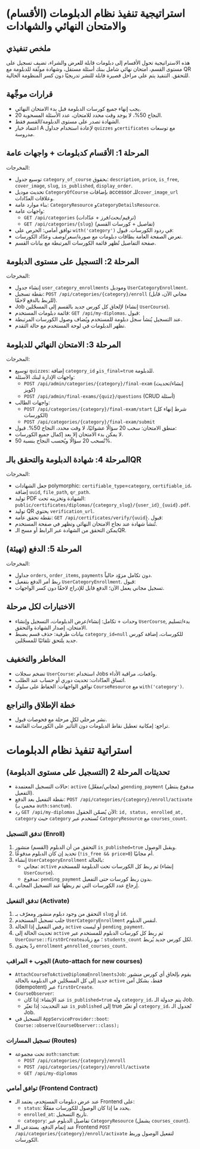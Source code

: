 # استراتيجية تنفيذ نظام الدبلومات (الأقسام) والامتحان النهائي والشهادات

## ملخص تنفيذي
هذه الاستراتيجية تحول الأقسام إلى دبلومات قابلة للعرض والشراء، تضيف تسجيل على مستوى القسم، امتحان نهائي شامل ببنك أسئلة مستقل، وشهادة موثّقة للدبلومة مع QR للتحقق. التنفيذ يتم على مراحل قصيرة قابلة للنشر تدريجيًا دون كسر المنظومة الحالية.

## قرارات موجِّهة
- يجب إنهاء جميع كورسات الدبلومة قبل بدء الامتحان النهائي.
- النجاح 50%، لا يوجد وقت محدد للامتحان، عدد الأسئلة المسحوبة 20.
- الشهادة تصدر على مستوى الدبلومة/القسم فقط.
- اعتماد خيار A لإعادة استخدام جداول `quizzes` و`certificates` مع توسعات مدروسة.

## المرحلة 1: الأقسام كدبلومات + واجهات عامة
المخرجات:
- توسيع جدول `category_of_course` بحقوق: `description`, `price`, `is_free`, `cover_image`, `slug`, `is_published`, `display_order`.
- تحديث موديل `CategoryOfCourse` بإضافات accessor للـ`cover_image_url` وعلاقات العدّادات.
- بناء موارد عامة: `CategoryResource` و`CategoryDetailsResource`.
- واجهات عامة:
  - `GET /api/categories` (ترقيم/بحث/فرز + عدّادات)
  - `GET /api/categories/{slug}` (تفاصيل + كورسات القسم)
- توافق أمامي: الحرص على `with('category')` في ردود الكورسات.
قبول:
- تعرض الصفحة العامة بطاقات دبلومات مع صورة/سعر/وصف وعدّاد الكورسات.
- صفحة التفاصيل تُظهر قائمة الكورسات المرتبطة مع بيانات القسم.

## المرحلة 2: التسجيل على مستوى الدبلومة
المخرجات:
- إنشاء جدول `user_category_enrollments` وموديل `UserCategoryEnrollment`.
- نقطة تسجيل: `POST /api/categories/{category}/enroll` (مجاني الآن، قابل للربط بالدفع لاحقًا).
- Job لإلحاق كل كورس جديد بالقسم إلى المسجّلين (إنشاء `UserCourse`).
- قائمة دبلومات المستخدم: `GET /api/my-diplomas`.
قبول:
- عند التسجيل يُنشأ سجل دبلومة للمستخدم ويُضاف وصول الكورسات المرتبطة.
- تظهر الدبلومات في لوحة المستخدم مع حالة التقدم.

## المرحلة 3: الامتحان النهائي للدبلومة
المخرجات:
- توسيع `quizzes`: إضافة `category_id` و`is_final=true` للدبلومة.
- واجهات الإدارة لبنك الأسئلة:
  - `POST /api/admin/categories/{category}/final-exam` (إنشاء/تحديث كويز)
  - `POST /api/admin/final-exams/{quiz}/questions` (CRUD أسئلة)
- واجهات الطالب:
  - `POST /api/categories/{category}/final-exam/start` (شرط إنهاء كل الكورسات)
  - `POST /api/categories/{category}/final-exam/submit`
- منطق الامتحان: سحب 20 سؤالًا عشوائيًا، لا وقت محدد، النجاح 50%.
قبول:
- لا يمكن بدء الامتحان إلا بعد إكمال جميع الكورسات.
- تُسحب 20 سؤالًا ويُحسب النجاح بنسبة 50%.

## المرحلة 4: شهادة الدبلومة والتحقق بالـQR
المخرجات:
- جعل الشهادات polymorphic: `certifiable_type`=`category`, `certifiable_id`، إضافة `uuid`, `file_path`, `qr_path`.
- توليد PDF الشهادة وتخزينه تحت: `public/certificates/diplomas/{category_slug}/{user_id}_{uuid}.pdf`.
- توليد QR يحتوي `verification_url`.
- نقطة تحقق عامة: `GET /api/certificates/verify/{uuid}`.
قبول:
- تُنشأ شهادة عند نجاح الامتحان النهائي وتظهر في صفحة المستخدم.
- يمكن التحقق من الشهادة عبر الرابط أو مسح الـQR.

## المرحلة 5: الدفع (تهيئة)
المخرجات:
- جداول `orders`, `order_items`, `payments` دون تكامل مزوّد حالياً.
- ربط أمر الدفع بتفعيل `UserCategoryEnrollment`.
قبول:
- تسجيل مجاني يعمل الآن؛ الدفع قابل للإدراج لاحقًا دون كسر الواجهات.

## الاختبارات لكل مرحلة
- وحدات + تكامل: إنشاء/عرض الدبلومات، التسجيل وإنشاء `UserCourse`, بدء/تسليم الامتحان، إصدار الشهادة والتحقق.
- بيانات طرفية: حذف قسم يضبط `category_id=null` للكورسات، إضافة كورس جديد يلتحق تلقائيًا للمسجّلين.

## المخاطر والتخفيف
- تضخم سجلات `UserCourse`: استخدام Jobs ودُفعات، مراقبة الأداء.
- اتساق العدّادات: تحديث دوري أو حساب عند الطلب.
- توافق الواجهات: الحفاظ على سلوك `CourseResource` مع `with('category')`.

## خطة الإطلاق والتراجع
- نشر مرحلي لكل مرحلة مع فحوصات قبول.
- تراجع: إمكانية تعطيل نقاط الدبلومات دون التأثير على الكورسات القائمة.

# استراتية تنفيذ نظام الدبلومات

## تحديثات المرحلة 2 (التسجيل على مستوى الدبلومة)
- حالات التسجيل المعتمدة: `active` (مجاني/مفعّل) و`pending_payment` (مدفوع ينتظر التفعيل).
- نقطة التفعيل بعد الدفع: `POST /api/categories/{category}/enroll/activate` (محمي بـ `auth:sanctum`).
- رد `GET /api/my-diplomas` الآن يُضمّن الحقول: `id, status, enrolled_at, category` حيث `category` تُستخدم عبر `CategoryResource` مع `courses_count`.

### تدفق التسجيل (Enroll)
1. التحقق من أن الدبلوم (القسم) منشور `is_published=true` ويقبل الوصول.
2. تحديد إن كان الدبلوم مدفوعًا (`!is_free && price>0`) أم مجانيًا.
3. إنشاء `UserCategoryEnrollment` بالحالة:
   - مجاني: `active` ثم ربط كل الكورسات تحت الدبلومة للمستخدم (إنشاء `UserCourse`).
   - مدفوع: `pending_payment` بدون ربط كورسات حتى التفعيل.
4. إرجاع عدد الكورسات التي تم ربطها عند التسجيل المجاني.

### تدفق التفعيل (Activate)
1. التحقق من وجود دبلوم منشور ومعرّف بـ `slug` أو `id`.
2. جلب تسجيل المستخدم `UserCategoryEnrollment` لنفس الدبلوم.
3. رفض التفعيل إذا الحالة `active` أو ليست `pending_payment`.
4. تحديث الحالة إلى `active` ثم ربط كل كورسات الدبلوم للمستخدم عبر `UserCourse::firstOrCreate`؛ مع زيادة `students_count` لكل كورس جديد يُربط.
5. ردّ يحتوي `enrollment` و`enrolled_courses_count`.

### الجوب + المراقب (Auto-attach for new courses)
- `AttachCourseToActiveDiplomaEnrollmentsJob`: يقوم بإلحاق أي كورس منشور جديد إلى كل المسجّلين في الدبلومة بالحالة `active` فقط، بشكل آمن (idempotent) عبر `firstOrCreate`.
- `CourseObserver`:
  - عند الإنشاء: إذا كان `is_published=true` وله `category_id`، يتم جدولة الـ Job.
  - عند التحديث: إذا تغيّر `is_published` إلى true أو تغيّر `category_id`، تُجدول الـ Job.
- التسجيل في `AppServiceProvider::boot`: `Course::observe(CourseObserver::class);`

### تسجيل المسارات (Routes)
- تحت مجموعة `auth:sanctum`:
  - `POST /api/categories/{category}/enroll`
  - `POST /api/categories/{category}/enroll/activate`
  - `GET /api/my-diplomas`

### توافق أمامي (Frontend Contract)
- عند عرض دبلومات المستخدم، يعتمد الـ Frontend على:
  - `status`: يحدد ما إذا كان الوصول للكورسات مفعّلًا.
  - `enrolled_at`: تاريخ التسجيل.
  - `category`: تفاصيل الدبلوم عبر `CategoryResource` (يشمل `courses_count`).
- عند إتمام الدفع، يستدعي الـ Frontend `POST /api/categories/{category}/enroll/activate` لتفعيل الوصول وربط الكورسات.